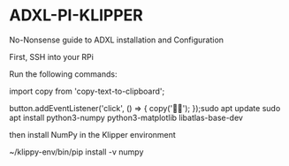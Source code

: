 # ADXL-PI-KLIPPER
No-Nonsense guide to ADXL installation and Configuration

First, SSH into your RPi

Run the following commands:

import copy from 'copy-text-to-clipboard';

button.addEventListener('click', () => {
	copy('🦄🌈');
});sudo apt update
sudo apt install python3-numpy python3-matplotlib libatlas-base-dev

then install NumPy in the Klipper environment

~/klippy-env/bin/pip install -v numpy

